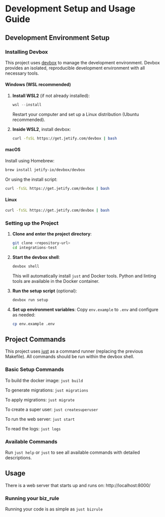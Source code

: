 # Development Setup and Usage Guide

## Development Environment Setup

### Installing Devbox

This project uses [devbox](https://www.jetify.com/devbox) to manage the development environment. Devbox provides an isolated, reproducible development environment with all necessary tools.

#### Windows (WSL recommended)

1. **Install WSL2** (if not already installed):
   ```powershell
   wsl --install
   ```
   Restart your computer and set up a Linux distribution (Ubuntu recommended).

2. **Inside WSL2**, install devbox:
   ```bash
   curl -fsSL https://get.jetify.com/devbox | bash
   ```

#### macOS

Install using Homebrew:
```bash
brew install jetify-io/devbox/devbox
```

Or using the install script:
```bash
curl -fsSL https://get.jetify.com/devbox | bash
```

#### Linux

```bash
curl -fsSL https://get.jetify.com/devbox | bash
```

### Setting up the Project

1. **Clone and enter the project directory**:
   ```bash
   git clone <repository-url>
   cd integrations-test
   ```

2. **Start the devbox shell**:
   ```bash
   devbox shell
   ```
   This will automatically install `just` and Docker tools. Python and linting tools are available in the Docker container.

3. **Run the setup script** (optional):
   ```bash
   devbox run setup
   ```

4. **Set up environment variables**:
   Copy `env.example` to `.env` and configure as needed:
   ```bash
   cp env.example .env
   ```

## Project Commands

This project uses [just](https://github.com/casey/just) as a command runner (replacing the previous Makefile). All commands should be run within the devbox shell.

### Basic Setup Commands

To build the docker image: `just build`

To generate migrations: `just migrations`

To apply migrations: `just migrate`

To create a super user: `just createsuperuser`

To run the web server: `just start`

To read the logs: `just logs`

### Available Commands

Run `just help` or `just` to see all available commands with detailed descriptions.

## Usage

There is a web server that starts up and runs on: http://localhost:8000/

### Running your biz_rule

Running your code is as simple as `just bizrule`